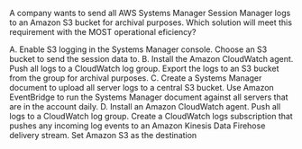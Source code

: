 A company wants to send all AWS Systems Manager Session Manager logs to an Amazon S3 bucket for archival purposes. Which solution will meet this requirement with the MOST operational eficiency? 

A. Enable S3 logging in the Systems Manager console. Choose an S3 bucket to send the session data to. 
B. Install the Amazon CloudWatch agent. Push all logs to a CloudWatch log group. Export the logs to an S3 bucket from the group for archival purposes. 
C. Create a Systems Manager document to upload all server logs to a central S3 bucket. Use Amazon EventBridge to run the Systems Manager document against all servers that are in the account daily. 
D. Install an Amazon CloudWatch agent. Push all logs to a CloudWatch log group. Create a CloudWatch logs subscription that pushes any incoming log events to an Amazon Kinesis Data Firehose delivery stream. Set Amazon S3 as the destination